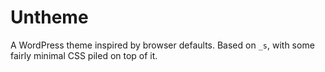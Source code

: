 # Untheme

A WordPress theme inspired by browser defaults. Based on `_s`, with some fairly minimal CSS piled on top of it.